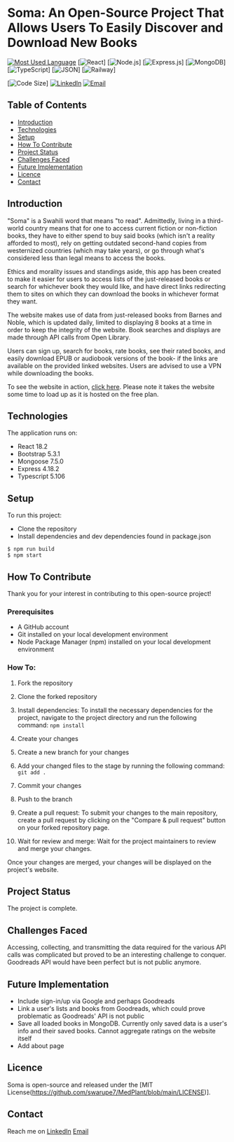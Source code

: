 # Soma: An Open-Source Project That Allows Users To Easily Discover and Download New Books

[![Most Used Language](https://img.shields.io/github/languages/top/athenacats/soma?style=for-the-badge)](https://github.com/athenacats/soma)
[![React](https://img.shields.io/badge/React-20232A?style=for-the-badge&logo=react&logoColor=61DAFB)]
[![Node.js](https://img.shields.io/badge/Node.js-339933?style=for-the-badge&logo=nodedotjs&logoColor=white)]
[![Express.js](https://img.shields.io/badge/Express.js-000000?style=for-the-badge&logo=express&logoColor=white)]
[![MongoDB](https://img.shields.io/badge/MongoDB-4EA94B?style=for-the-badge&logo=mongodb&logoColor=white)]
[![TypeScript](https://img.shields.io/badge/TypeScript-007ACC?style=for-the-badge&logo=typescript&logoColor=white)]
[![JSON](https://img.shields.io/badge/json-5E5C5C?style=for-the-badge&logo=json&logoColor=white)]
[![Railway](https://img.shields.io/badge/Railway-131415?style=for-the-badge&logo=railway&logoColor=white)]


[![Code Size](https://img.shields.io/github/languages/code-size/athenacats/soma?color=9cf&style=for-the-badge)]
[![LinkedIn](https://img.shields.io/badge/LinkedIn-0077B5?style=for-the-badge&logo=linkedin&logoColor=white)](https://www.linkedin.com/in/esther-lonyangapuo/)
[![Email](https://img.shields.io/badge/Gmail-D14836?style=for-the-badge&logo=gmail&logoColor=white)](mailto:chenalonya@gmail.com)

## Table of Contents

- [Introduction](#introduction)
- [Technologies](#technologies)
- [Setup](#setup)
- [How To Contribute](#how-to-contribute)
- [Project Status](#project-status)
- [Challenges Faced](#challenges-faced)
- [Future Implementation](#future-implementation)
- [Licence](#licence)
- [Contact](#contact)

## Introduction

"Soma" is a Swahili word that means "to read". Admittedly, living in a third-world country means that for one to access current fiction or non-fiction books, they have to either spend to buy said books (which isn't a reality afforded to most), rely on getting outdated second-hand copies from westernized countries (which may take years), or go through what's considered less than legal means to access the books. 

Ethics and morality issues and standings aside, this app has been created to make it easier for users to access lists of the just-released books or search for whichever book they would like, and have direct links redirecting them to sites on which they can download the books in whichever format they want.

The website makes use of data from just-released books from Barnes and Noble, which is updated daily, limited to displaying 8 books at a time in order to keep the integrity of the website. Book searches and displays are made through API calls from Open Library. 

Users can sign up, search for books, rate books, see their rated books, and easily download EPUB or audiobook versions of the book- if the links are available on the provided linked websites. Users are advised to use a VPN while downloading the books.

To see the website in action, [click here](https://soma-production.up.railway.app/). Please note it takes the website some time to load up as it is hosted on the free plan.

## Technologies

The application runs on:
- React 18.2
- Bootstrap 5.3.1
- Mongoose 7.5.0
- Express 4.18.2
- Typescript 5.106

## Setup

To run this project:
- Clone the repository
- Install dependencies and dev dependencies found in package.json

```
$ npm run build
$ npm start
```

## How To Contribute

Thank you for your interest in contributing to this open-source project!

### Prerequisites

- A GitHub account
- Git installed on your local development environment
- Node Package Manager (npm) installed on your local development environment

### How To:

1. Fork the repository

2. Clone the forked repository

3. Install dependencies: To install the necessary dependencies for the project, navigate to the project directory and run the following command: ```npm install```
4. Create your changes
5. Create a new branch for your changes
6. Add your changed files to the stage by running the following command: ```git add .```
7. Commit your changes
8. Push to the branch
9. Create a pull request: To submit your changes to the main repository, create a pull request by clicking on the "Compare & pull request" button on your forked repository page.
10. Wait for review and merge: Wait for the project maintainers to review and merge your changes.

Once your changes are merged, your changes will be displayed on the project's website.



## Project Status

The project is complete.

## Challenges Faced

Accessing, collecting, and transmitting the data required for the various API calls was complicated but proved to be an interesting challenge to conquer. Goodreads API would have been perfect but is not public anymore.

## Future Implementation

- Include sign-in/up via Google and perhaps Goodreads
- Link a user's lists and books from Goodreads, which could prove problematic as Goodreads' API is not public
- Save all loaded books in MongoDB. Currently only saved data is a user's info and their saved books. Cannot aggregate ratings on the website itself
- Add about page 


## Licence

Soma is open-source and released under the [MIT License(https://github.com/swarupe7/MedPlant/blob/main/LICENSE)].

## Contact

Reach me on
[LinkedIn](https://www.linkedin.com/in/esther-lonyangapuo/)
[Email](mailto:chenalonya@gmail.com)
